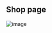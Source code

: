 ## Shop page
![image](https://github.com/user-attachments/assets/6bc75e80-c95e-4909-aa16-4feac5326531)


